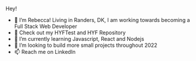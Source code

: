 
Hey!

- 👋 I’m Rebecca! Living in Randers, DK, I am working towards becoming a Full Stack Web Developer
- 👀 Check out my HYFTest and HYF Repository
- 🌱 I’m currently learning Javascript, React and Nodejs
- 💞️ I’m looking to build more small projects throughout 2022
- 📫 Reach me on LinkedIn

<!---
rebeccahockley/rebeccahockley is a ✨ special ✨ repository because its `README.md` (this file) appears on your GitHub profile.
You can click the Preview link to take a look at your changes.
--->
